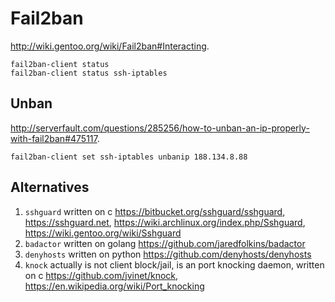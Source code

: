 # Fail2ban

<http://wiki.gentoo.org/wiki/Fail2ban#Interacting>.

    fail2ban-client status
    fail2ban-client status ssh-iptables

## Unban

<http://serverfault.com/questions/285256/how-to-unban-an-ip-properly-with-fail2ban#475117>.

    fail2ban-client set ssh-iptables unbanip 188.134.8.88

## Alternatives

1. `sshguard` written on c <https://bitbucket.org/sshguard/sshguard>, <https://sshguard.net>, <https://wiki.archlinux.org/index.php/Sshguard>, <https://wiki.gentoo.org/wiki/Sshguard>
2. `badactor` written on golang https://github.com/jaredfolkins/badactor
3. `denyhosts` written on python https://github.com/denyhosts/denyhosts
4. `knock` actually is not client block/jail, is an port knocking daemon, written on c <https://github.com/jvinet/knock>, <https://en.wikipedia.org/wiki/Port_knocking>
